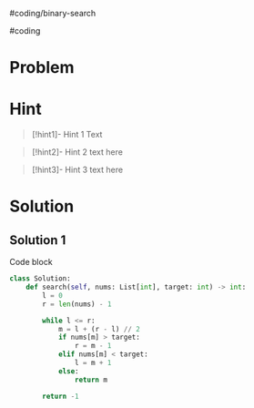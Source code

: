 #coding/binary-search

#coding
# Problem

# Hint
>[!hint1]- Hint 1
>Text

>[!hint2]- Hint 2
>text here

> [!hint3]- Hint 3
> text here

# Solution 

## Solution 1
Code block
```python 
class Solution:
    def search(self, nums: List[int], target: int) -> int:
        l = 0
        r = len(nums) - 1

        while l <= r:
            m = l + (r - l) // 2
            if nums[m] > target:
                r = m - 1
            elif nums[m] < target:
                l = m + 1
            else:
                return m

        return -1       
```


